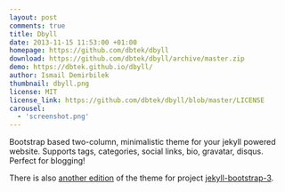 ```yaml
---
layout: post
comments: true
title: Dbyll
date: 2013-11-15 11:53:00 +01:00
homepage: https://github.com/dbtek/dbyll
download: https://github.com/dbtek/dbyll/archive/master.zip
demo: https://dbtek.github.io/dbyll/
author: Ismail Demirbilek
thumbnail: dbyll.png
license: MIT
license_link: https://github.com/dbtek/dbyll/blob/master/LICENSE
carousel:
  - 'screenshot.png'
---
```


Bootstrap based two-column, minimalistic theme for your jekyll powered website. Supports tags, categories, social links, bio, gravatar, disqus. Perfect for blogging!

There is also [another edition](https://github.com/jekyll-bs3/dbyll) of the theme for project [jekyll-bootstrap-3](https://github.com/dbtek/jekyll-bootstrap-3).
